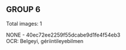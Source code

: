 ## GROUP 6
Total images: 1  

NONE - 40ec72ee2259f55dcabe9d1fe4f54eb3  
OCR: Belgeyi, gériintileyebilmen  

